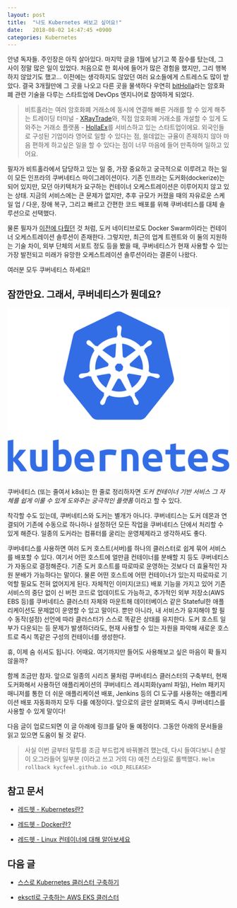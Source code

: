 ```yaml
---
layout: post
title:  "나도 Kubernetes 써보고 싶어요!"
date:   2018-08-02 14:47:45 +0900
categories: Kubernetes
---
```


안녕 독자들. 주인장은 아직 살아있다. 마지막 글을 1월에 남기고 쭉 잠수를 탔는데, 그 사이 정말 많은 일이 있었다. 처음으로 한 회사에 들어가 많은 경험을 했지만, 그리 행복하지 않았기도 했고... 이전에는 생각하지도 않았던 여러 요소들에게 스트레스도 많이 받았다. 결국 3개월만에 그 곳을 나오고 다른 곳을 물색하다 우연히 [bitHolla](https://bitholla.com)라는 암호화폐 관련 기술을 다루는 스타트업에 DevOps 엔지니어로 참여하게 되었다.

> 비트홀라는 여러 암호화폐 거래소에 동시에 연결해 빠른 거래를 할 수 있게 해주는 트레이딩 터미널 - [XRayTrade](https://xray.trade)와, 직접 암호화폐 거래소를 개설할 수 있게 도와주는 거래소 플랫폼 - [HollaEx](https://hollaex.com)를 서비스하고 있는 스타트업이에요. 외국인들로 구성된 기업이라 영어로 일할 수 있다는 점, 쓸데없는 규율이 존재하지 않아 마음 편하게 하고싶은 일을 할 수 있다는 점이 너무 마음에 들어 만족하며 일하고 있어요.

필자가 비트홀라에서 담당하고 있는 일 중, 가장 중요하고 궁극적으로 이루려고 하는 일이 모든 인프라의 쿠버네티스 마이그레이션이다. 기존 인프라는 도커화(dockerize)는 되어 있지만, 모던 아키텍처가 요구하는 컨테이너 오케스트레이션은 이루어지지 않고 있는 상태. 지금의 서비스에는 큰 문제가 없지만, 추후 규모가 커졌을 때의 자유로운 스케일 업 / 다운, 장애 복구, 그리고 빠르고 간편한 코드 배포를 위해 쿠버네티스를 대체 솔루션으로 선택했다.

물론 필자가 [이전에 다뤘던](https://kycfeel.github.io/2017/03/27/Docker-Swarm으로-고래엮기/) 것 처럼, 도커 네이티브로도 Docker Swarm이라는 컨테이너 오케스트레이션 솔루션이 존재한다. 그렇지만, 최근의 업계 트렌트와 이 둘의 지원하는 기술 차이, 외부 단체의 서포트 정도 등을 봤을 때, 쿠버네티스가 현재 사용할 수 있는 가장 발전되고 미래가 유망한 오케스트레이션 솔루션이라는 결론이 나왔다.

여러분 모두 쿠버네티스 하세요!!

## 잠깐만요. 그래서, 쿠버네티스가 뭔데요?

<div align="center"><img src="https://github.com/kycfeel/kycfeel.github.io/blob/master/_images/k8s-logo.png?raw=true"/></div><br/>

쿠버네티스 (또는 줄여서 k8s)는 한 줄로 정리하자면 *도커 컨테이너 기반 서비스 그 자체를 쉽게 이룰 수 있게 도와주는 궁극적인 플랫폼* 이라고 할 수 있다.

착각할 수도 있는데, 쿠버네티스와 도커는 별개가 아니다. 쿠버네티스는 도커 데몬과 연결되어 기존에 수동으로 하나하나 설정하던 모든 작업을 쿠버네티스 단에서 처리할 수 있게 해준다. 일종의 도커라는 컴퓨터를 굴리는 운영체제라고 생각하셔도 좋다.

쿠버네티스를 사용하면 여러 도커 호스트(서버)를 하나의 클러스터로 쉽게 묶어 서비스를 배포할 수 있다. 여기서 어떤 호스트에 얼만큼 컨테이너를 분배할 지 등도 쿠버네티스가 자동으로 결정해준다. 기존 도커 호스트를 따로따로 운영하는 것보다 더 효율적인 자원 분배가 가능하다는 말이다. 물론 어떤 호스트에 어떤 컨테이너가 있는지 따로따로 기억할 필요도 전혀 없어지게 된다. 자체적인 이미지(코드) 배포 기능을 가지고 있어 기존 서비스의 중단 없이 신 버전 코드로 업데이트도 가능하고, 추가적인 외부 저장소(AWS EBS 등)를 쿠버네티스 클러스터 자체와 마운트해 데이터베이스 같은 Stateful한 애플리케이션도 문제없이 운영할 수 있고 말이다. 뿐만 아니라, 내 서비스가 유지해야 할 필수 동작(설정) 선언에 따라 클러스터가 스스로 똑같은 상태를 유지한다. 도커 호스트 일부가 다운되는 등 문제가 발생하더라도, 현재 사용할 수 있는 자원을 파악해 새로운 호스트로 즉시 똑같은 구성의 컨테이너를 생성한다.

휴, 이제 숨 쉬셔도 됩니다. 어때요. 여기까지만 들어도 사용해보고 싶은 마음이 확 들지 않을까?

함께 조금만 참자. 앞으로 일종의 시리즈 물처럼 쿠버네티스 클러스터의 구축부터, 현재 도커화해서 사용하던 애플리케이션의 쿠버네티스 레시피화(yaml 파일), Helm 패키지 매니저를 통한 더 쉬운 애플리케이션 배포, Jenkins 등의 CI 도구를 사용하는 애플리케이션 배포 자동화까지 모두 다룰 예정이다. 앞으로의 글만 살펴봐도 즉시 쿠버네티스를 사용할 수 있게 말이다!

다음 글이 업로드되면 이 글 아래에 링크를 달아 둘 예정이다. 그동안 아래의 문서들을 읽고 있으면 도움이 될 것 같다.

> 사실 이번 글부터 말투를 조금 부드럽게 바꿔볼려 했는데, 다시 들여다보니 손발이 오그라들어 일부분 (이라고 쓰고 거의 다) 예전 스타일로 롤백했다. `Helm rollback kycfeel.github.io <OLD_RELEASE>`

## 참고 문서

- [레드헷 - Kubernetes란?](https://www.redhat.com/ko/topics/containers/what-is-kubernetes)

- [레드헷 - Docker란?](https://www.redhat.com/ko/topics/containers/what-is-docker)

- [레드헷 - Linux 컨테이너에 대해 알아보세요](https://www.redhat.com/ko/topics/containers)

## 다음 글

- [스스로 Kubernetes 클러스터 구축하기](https://kycfeel.github.io/2018/10/14/스스로-Kubernetes-클러스터-구축하기/)

- [eksctl로 구축하는 AWS EKS 클러스터](./2019-03-21-eksctl로-구축하는-aws-eks-kubernetes-클러스터.md)